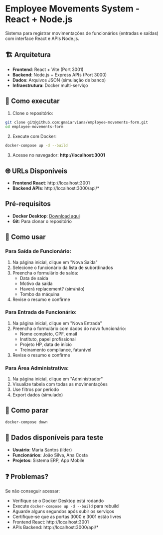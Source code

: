 # Employee Movements System - React + Node.js

Sistema para registrar movimentações de funcionários (entradas e saídas) com interface React e APIs Node.js.

## 🏗️ Arquitetura

- **Frontend**: React + Vite (Port 3001)
- **Backend**: Node.js + Express APIs (Port 3000)
- **Dados**: Arquivos JSON (simulação de banco)
- **Infraestrutura**: Docker multi-serviço

## 🚀 Como executar

1. Clone o repositório:
```bash
git clone git@github.com:gmaiarviana/employee-movements-form.git
cd employee-movements-form
```

2. Execute com Docker:
```bash
docker-compose up -d --build
```

3. Acesse no navegador: **http://localhost:3001**

## 🌐 URLs Disponíveis

- **Frontend React**: http://localhost:3001
- **Backend APIs**: http://localhost:3000/api/*

##  Pré-requisitos

- **Docker Desktop**: [Download aqui](https://www.docker.com/products/docker-desktop/)
- **Git**: Para clonar o repositório

## 🎯 Como usar

### Para Saída de Funcionário:
1. Na página inicial, clique em "Nova Saída"
2. Selecione o funcionário da lista de subordinados
3. Preencha o formulário de saída:
   - Data de saída
   - Motivo da saída
   - Haverá replacement? (sim/não)
   - Tombo da máquina
4. Revise o resumo e confirme

### Para Entrada de Funcionário:
1. Na página inicial, clique em "Nova Entrada"  
2. Preencha o formulário com dados do novo funcionário:
   - Nome completo, CPF, email
   - Instituto, papel profissional
   - Projeto HP, data de início
   - Treinamento compliance, faturável
3. Revise o resumo e confirme

### Para Área Administrativa:
1. Na página inicial, clique em "Administrador"
2. Visualize tabela com todas as movimentações
3. Use filtros por período
4. Export dados (simulado)

## 🛑 Como parar

```bash
docker-compose down
```

## 🧪 Dados disponíveis para teste

- **Usuário**: Maria Santos (líder)
- **Funcionários**: João Silva, Ana Costa
- **Projetos**: Sistema ERP, App Mobile

## ❓ Problemas?

Se não conseguir acessar:
- Verifique se o Docker Desktop está rodando
- Execute `docker-compose up -d --build` para rebuild
- Aguarde alguns segundos após subir os serviços
- Certifique-se que as portas 3000 e 3001 estão livres
- Frontend React: http://localhost:3001
- APIs Backend: http://localhost:3000/api/*